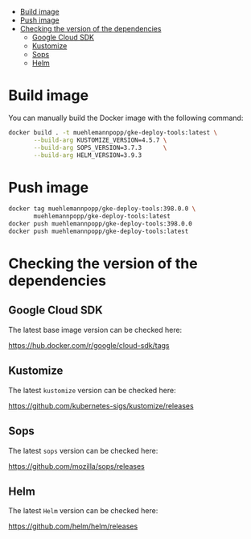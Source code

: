 - [Build image](#sec-1)
- [Push image](#sec-2)
- [Checking the version of the dependencies](#sec-3)
  - [Google Cloud SDK](#sec-3-1)
  - [Kustomize](#sec-3-2)
  - [Sops](#sec-3-3)
  - [Helm](#sec-3-4)


# Build image<a id="sec-1"></a>

You can manually build the Docker image with the following command:

```bash
docker build . -t muehlemannpopp/gke-deploy-tools:latest \
       --build-arg KUSTOMIZE_VERSION=4.5.7 \
       --build-arg SOPS_VERSION=3.7.3      \
       --build-arg HELM_VERSION=3.9.3
```

# Push image<a id="sec-2"></a>

```bash
docker tag muehlemannpopp/gke-deploy-tools:398.0.0 \
       muehlemannpopp/gke-deploy-tools:latest
docker push muehlemannpopp/gke-deploy-tools:398.0.0
docker push muehlemannpopp/gke-deploy-tools:latest
```

# Checking the version of the dependencies<a id="sec-3"></a>

## Google Cloud SDK<a id="sec-3-1"></a>

The latest base image version can be checked here:

<https://hub.docker.com/r/google/cloud-sdk/tags>

## Kustomize<a id="sec-3-2"></a>

The latest `kustomize` version can be checked here:

<https://github.com/kubernetes-sigs/kustomize/releases>

## Sops<a id="sec-3-3"></a>

The latest `sops` version can be checked here:

<https://github.com/mozilla/sops/releases>

## Helm<a id="sec-3-4"></a>

The latest `Helm` version can be checked here:

<https://github.com/helm/helm/releases>
